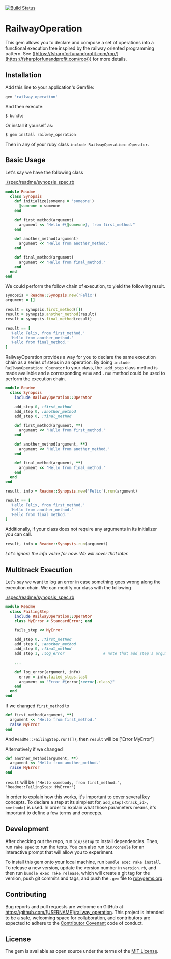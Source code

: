 [![Build Status](https://travis-ci.org/felixflores/railway_operation.svg?branch=master)](https://travis-ci.org/felixflores/railway_operation)

# RailwayOperation

This gem allows you to declare and compose a set of operations into a functional execution tree inspired by the railway oriented programming pattern. See ([https://fsharpforfunandprofit.com/rop/](https://fsharpforfunandprofit.com/rop/)) for more details.

## Installation

Add this line to your application's Gemfile:

```ruby
gem 'railway_operation'
```

And then execute:

    $ bundle

Or install it yourself as:

    $ gem install railway_operation
    
Then in any of your ruby class `include RailwayOperation::Operator`.

## Basic Usage
Let's say we have the following class

[./spec/readme/synopsis_spec.rb](https://github.com/felixflores/railway_operation/blob/master/spec/readme/synopsis_spec.rb)

```ruby
module Readme
  class Synopsis
    def initialize(someone = 'someone')
      @someone = someone
    end

    def first_method(argument)
      argument << "Hello #{@someone}, from first_method."
    end

    def another_method(argument)
      argument << 'Hello from another_method.'
    end

    def final_method(argument)
      argument << 'Hello from final_method.'
    end
  end
end
```

We could perform the follow chain of execution, to yield the following result.

```ruby
synopsis = Readme::Synopsis.new('Felix')
argument = []

result = synopsis.first_method([])
result = synopsis.another_method(result)
result = synopsis.final_method(result)

result == [
  'Hello Felix, from first_method.'
  'Hello from another_method.'
  'Hello from final_method.'
]
```

RailwayOperation provides a way for you to declare the same execution chain as a series of steps in an operation. By doing `include RailwayOperation::Operator` to your class,  the `.add_step` class method is made available and a corresponding `#run` and `.run` method could be used to perform the execution chain.

```ruby
module Readme
  class Synopsis
    include RailwayOperation::Operator

    add_step 0, :first_method
    add_step 0, :another_method
    add_step 0, :final_method

    def first_method(argument, **)
      argument << 'Hello from first_method.'
    end

    def another_method(argument, **)
      argument << 'Hello from another_method.'
    end

    def final_method(argument, **)
      argument << 'Hello from final_method.'
    end
  end
end

result, info = Readme::Synopsis.new('Felix').run(argument)

result == [
  'Hello Felix, from first_method.'
  'Hello from another_method.'
  'Hello from final_method.'
]
```

Additionally, if your class does not require any arguments in its initializer you can call.

```ruby
result, info = Readme::Synopsis.run(argument)
```

*Let's ignore the info value for now. We will cover that later.*

## Multitrack Execution
Let's say we want to log an error in case something goes wrong along the execution chain. We can modify our class with the following

[./spec/readme/synopsis_spec.rb](https://github.com/felixflores/railway_operation/blob/master/spec/readme/synopsis_spec.rb)

```ruby
module Readme
  class FailingStep
    include RailwayOperation::Operator
    class MyError < StandardError; end

    fails_step << MyError

    add_step 0, :first_method
    add_step 0, :another_method
    add_step 0, :final_method
    add_step 1, :log_error                 # note that add_step's argument is 1

    ...

    def log_error(argument, info)
      error = info.failed_steps.last
      argument << "Error #{error[:error].class}"
    end
  end
end
```

If we changed `first_method` to

```ruby
def first_method(argument, **)
  argument << 'Hello from first_method.'
  raise MyError
end
```

And `ReadMe::FailingStep.run([])`, then `result` will be ['Error MyError']

Alternatively if we changed 

```ruby
def another_method(argument, **)
  argument << 'Hello from another_method.'
  raise MyError
end
```

`result` will be `['Hello somebody, from first_method.', 'Readme::FailingStep::MyError']`

In order to explain how this works, it's important to cover several key concepts. To declare a step at its simplest for, `add_step(<track_id>, <method>)` is used. In order to explain what those parameters means, it's important to define a few terms and concepts. 




## Development

After checking out the repo, run `bin/setup` to install dependencies. Then, run `rake spec` to run the tests. You can also run `bin/console` for an interactive prompt that will allow you to experiment.

To install this gem onto your local machine, run `bundle exec rake install`. To release a new version, update the version number in `version.rb`, and then run `bundle exec rake release`, which will create a git tag for the version, push git commits and tags, and push the `.gem` file to [rubygems.org](https://rubygems.org).

## Contributing

Bug reports and pull requests are welcome on GitHub at https://github.com/[USERNAME]/railway_operation. This project is intended to be a safe, welcoming space for collaboration, and contributors are expected to adhere to the [Contributor Covenant](http://contributor-covenant.org) code of conduct.


## License

The gem is available as open source under the terms of the [MIT License](http://opensource.org/licenses/MIT).

